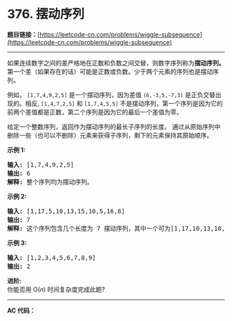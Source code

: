 # 376. 摆动序列

**题目链接：**[https://leetcode-cn.com/problems/wiggle-subsequence](https://leetcode-cn.com/problems/wiggle-subsequence)

---

<div class="content__1Y2H">
 <div class="notranslate">
  <p>如果连续数字之间的差严格地在正数和负数之间交替，则数字序列称为<strong>摆动序列。</strong>第一个差（如果存在的话）可能是正数或负数。少于两个元素的序列也是摆动序列。</p> 
  <p>例如，&nbsp;<code>[1,7,4,9,2,5]</code> 是一个摆动序列，因为差值 <code>(6,-3,5,-7,3)</code>&nbsp;是正负交替出现的。相反, <code>[1,4,7,2,5]</code>&nbsp;和&nbsp;<code>[1,7,4,5,5]</code> 不是摆动序列，第一个序列是因为它的前两个差值都是正数，第二个序列是因为它的最后一个差值为零。</p> 
  <p>给定一个整数序列，返回作为摆动序列的最长子序列的长度。 通过从原始序列中删除一些（也可以不删除）元素来获得子序列，剩下的元素保持其原始顺序。</p> 
  <p><strong>示例 1:</strong></p> 
  <pre class="language-text"><strong>输入: </strong>[1,7,4,9,2,5]
<strong>输出: </strong>6 
<strong>解释: </strong>整个序列均为摆动序列。
</pre> 
  <p><strong>示例 2:</strong></p> 
  <pre class="language-text"><strong>输入: </strong>[1,17,5,10,13,15,10,5,16,8]
<strong>输出: </strong>7
<strong>解释: </strong>这个序列包含几个长度为 7 摆动序列，其中一个可为[1,17,10,13,10,16,8]。</pre> 
  <p><strong>示例 3:</strong></p> 
  <pre class="language-text"><strong>输入: </strong>[1,2,3,4,5,6,7,8,9]
<strong>输出: </strong>2</pre> 
  <p><strong>进阶:</strong><br> 你能否用&nbsp;O(<em>n</em>) 时间复杂度完成此题?</p> 
 </div>
</div>

---

**AC 代码：**

```java

```